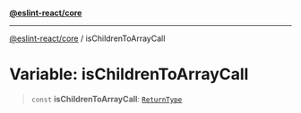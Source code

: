 [**@eslint-react/core**](../README.md)

***

[@eslint-react/core](../README.md) / isChildrenToArrayCall

# Variable: isChildrenToArrayCall

> `const` **isChildrenToArrayCall**: [`ReturnType`](../@eslint-react/namespaces/isReactAPICall/type-aliases/ReturnType.md)
